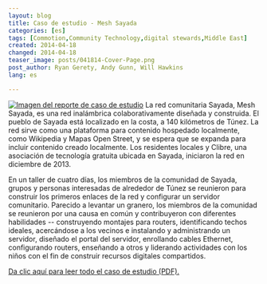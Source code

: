 ```yaml
---
layout: blog
title: Caso de estudio - Mesh Sayada
categories: [es]
tags: [Commotion,Community Technology,digital stewards,Middle East]
created: 2014-04-18
changed: 2014-04-18
teaser_image: posts/041814-Cover-Page.png
post_author: Ryan Gerety, Andy Gunn, Will Hawkins
lang: es

---
```


<a href="/files/posts/041814-Case-Study-Sayada.pdf"><img src="/files/posts/041814-Cover-Page.png" alt="Imagen del reporte de caso de estudio" class="onethird-width floatleft" /></a> La red comunitaria Sayada, Mesh Sayada, es una red inalámbrica colaborativamente diseñada y construida. El pueblo de Sayada está localizado en la costa, a 140 kilómetros de Túnez. La red sirve como una plataforma para contenido hospedado localmente, como Wikipedia y Mapas Open Street, y se espera que se expanda para incluir contenido creado localmente. Los residentes locales y Clibre, una asociación de tecnología gratuita ubicada en Sayada, iniciaron la red en diciembre de 2013.

En un taller de cuatro días, los miembros de la comunidad de Sayada, grupos y personas interesadas de alrededor de Túnez se reunieron para construir los primeros enlaces de la red y configurar un servidor comunitario. Parecido a levantar un granero, los miembros de la comunidad se reunieron por una causa en común y contribuyeron con diferentes habilidades -- construyendo montajes para routers, identificando techos ideales, acercándose a los vecinos e instalando y administrando un servidor, diseñado el portal del servidor, enrollando cables Ethernet, configurando routers, enseñando a otros y liderando actividades con los niños con el fin de construir recursos digitales compartidos.

<a href="/files/posts/041814-Case-Study-Sayada.pdf">Da clic aquí para leer todo el caso de estudio (PDF).</a>



